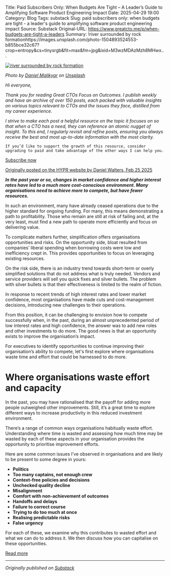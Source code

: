 Title: Paid Subscribers Only: When Budgets Are Tight – A Leader’s Guide to Amplifying Software Product Engineering Impact
Date: 2025-04-29 19:00
Category: Blog
Tags: substack
Slug: paid subscribers only: when budgets are tight - a leader's guide to amplifying software product engineering impact
Source: Substack
Original-URL: https://www.greatcto.me/p/when-budgets-are-tight-a-leaders
Summary: !river surrounded by rock formationhttps://images.unsplash.com/photo-1504893524553-b855bce32c67?crop=entropy&cs=tinysrgb&fit=max&fm=jpg&ixid=M3wzMDAzMzh8MHwx...

[![river surrounded by rock formation](https://images.unsplash.com/photo-1504893524553-b855bce32c67?crop=entropy&cs=tinysrgb&fit=max&fm=jpg&ixid=M3wzMDAzMzh8MHwxfHNlYXJjaHwxM3x8bmFycm93JTIwc3RyZWFtfGVufDB8fHx8MTc0NTc0MzM5M3ww&ixlib=rb-4.0.3&q=80&w=1080 "river surrounded by rock formation")](https://images.unsplash.com/photo-1504893524553-b855bce32c67?crop=entropy&cs=tinysrgb&fit=max&fm=jpg&ixid=M3wzMDAzMzh8MHwxfHNlYXJjaHwxM3x8bmFycm93JTIwc3RyZWFtfGVufDB8fHx8MTc0NTc0MzM5M3ww&ixlib=rb-4.0.3&q=80&w=1080)

*Photo by [Daniel Malikyar](true) on [Unsplash](https://unsplash.com)*

*Hi everyone,*

*Thank you for reading Great CTOs Focus on Outcomes. I publish weekly and have an archive of over 150 posts, each packed with valuable insights on various topics relevant to CTOs and the issues they face, distilled from my career experience.*

*I strive to make each post a helpful resource on the topic it focuses on so that when a CTO has a need, they can reference an atomic nugget of insight. To this end, I regularly revisit and refine posts, ensuring you always receive the best and most up-to-date information with the most clarity.*

```
If you’d like to support the growth of this resource, consider upgrading to paid and take advantage of the other ways I can help you.
```

[Subscribe now](https://www.greatcto.me/subscribe?)

[Originally posted on the HYPR website by Daniel Walters, Feb 25 2025](https://hyprinnovation.io/our-thoughts/when-budgets-are-tight-a-leader-s-guide-to-amplifying-software-product-engineering-impact)

***In the past year or so, changes in market confidence and higher interest rates have led to a much more cost-conscious environment. Many organisations need to achieve more to compete, but have fewer resources.***

In such an environment, many have already ceased operations due to the higher standard for ongoing funding. For many, this means demonstrating a path to profitability. Those who remain are still at risk of failing and, at the very least, must find a new path to operate more efficiently and focus on delivering value.

To complicate matters further, simplification offers organisations opportunities and risks. On the opportunity side, bloat resulted from companies’ liberal spending when borrowing costs were low and inefficiency crept in. This provides opportunities to focus on leveraging existing resources.

On the risk side, there is an industry trend towards short-term or overly simplified solutions that do not address what is truly needed. Vendors and service providers will sell you quick fixes and silver bullets. The problem with silver bullets is that their effectiveness is limited to the realm of fiction.

In response to recent trends of high interest rates and lower market confidence, most organisations have made cuts and cost-management decisions, introducing new challenges to their operations.

From this position, it can be challenging to envision how to compete successfully when, in the past, during an almost unprecedented period of low interest rates and high confidence, the answer was to add new roles and other investments to do more. The good news is that an opportunity exists to improve the organisation’s impact.

For executives to identify opportunities to continue improving their organisation’s ability to compete, let's first explore where organisations waste time and effort that could be harnessed to do more.

# **Where organisations waste effort and capacity**

In the past, you may have rationalised that the payoff for adding more people outweighed other improvements. Still, it’s a great time to explore different ways to increase productivity in this reduced investment environment.

There’s a range of common ways organisations habitually waste effort. Understanding where time is wasted and assessing how much time may be wasted by each of these aspects in your organisation provides the opportunity to prioritise improvement efforts.

Here are some common issues I’ve observed in organisations and are likely to be present to some degree in yours:

* **Politics**
* **Too many captains, not enough crew**
* **Context-free policies and decisions**
* **Unchecked quality decline**
* **Misalignment**
* **Comfort with non-achievement of outcomes**
* **Handoffs and delays**
* **Failure to correct course**
* **Trying to do too much at once**
* **Realising predictable risks**
* **False urgency**

For each of these, we examine why this contributes to wasted effort and what we can do to address it. We then discuss how you can capitalise on these opportunities.

[Read more](https://www.greatcto.me/p/when-budgets-are-tight-a-leaders)

---

*Originally published on [Substack](https://www.greatcto.me/p/when-budgets-are-tight-a-leaders)*